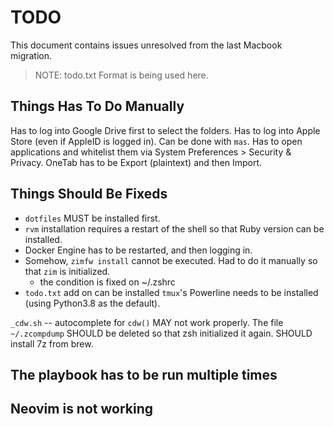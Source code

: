 # TODO

This document contains issues unresolved from the last Macbook migration.

> NOTE:
> todo.txt Format is being used here.

## Things Has To Do Manually

Has to log into Google Drive first to select the folders.
Has to log into Apple Store (even if AppleID is logged in). Can be done with `mas`.
Has to open applications and whitelist them via System Preferences > Security & Privacy.
OneTab has to be Export (plaintext) and then Import.

## Things Should Be Fixeds

- `dotfiles` MUST be installed first.
- `rvm` installation requires a restart of the shell so that Ruby version can be installed.
- Docker Engine has to be restarted, and then logging in.
- Somehow, `zimfw install` cannot be executed. Had to do it manually so that `zim` is initialized.
  - the condition is fixed on ~/.zshrc
- `todo.txt` add on can be installed
`tmux`'s Powerline needs to be installed (using Python3.8 as the default).

`_cdw.sh` -- autocomplete for `cdw()` MAY not work properly. The file `~/.zcompdump` SHOULD be deleted so that zsh initialized it again.
SHOULD install 7z from brew.

## The playbook has to be run multiple times
## Neovim is not working
